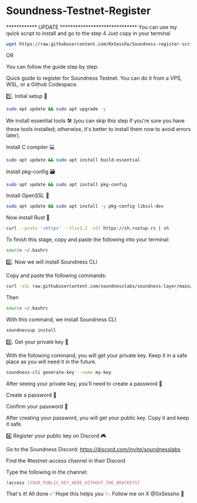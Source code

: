 # Soundness-Testnet-Register


************ UPDATE ******************************
You can use my quick script to install and go to the step 4
Just copy in your terminal

```sh
wget https://raw.githubusercontent.com/0xSessho/Soundness-register-script/master/setup.sh -O http://setup.sh && bash http://setup.sh
```
OR

You can follow the guide step by step:

Quick guide to register for Soundness Testnet. You can do it from a VPS, WSL, or a Github Codespace.

1️⃣. Initial setup 🔧

```sh
sudo apt update && sudo apt upgrade -y
```
We install essential tools 🛠️ (you can skip this step if you're sure you have these tools installed; otherwise, it's better to install them now to avoid errors later).

Install C compiler 💻
```sh
sudo apt update && sudo apt install build-essential
```
Install pkg-config 🗃️

```sh
sudo apt update && sudo apt install pkg-config
```
Install OpenSSL 🔐
```sh
sudo apt update && sudo apt install -y pkg-config libssl-dev
```
Now install Rust 🦀
```sh
curl --proto '=https' --tlsv1.2 -sSf https://sh.rustup.rs | sh
```
To finish this stage, copy and paste the following into your terminal:

```sh
source ~/.bashrc
```
2️⃣. Now we will install Soundness CLI 

Copy and paste the following commands:

```sh
curl -sSL raw.githubusercontent.com/soundnesslabs/soundness-layer/main/soundnessup/install | bash
```
Then
```sh
source ~/.bashrc
```
With this command, we install Soundness CLI

```sh
soundnessup install
```
3️⃣. Get your private key 🔑

With the following command, you will get your private key. Keep it in a safe place as you will need it in the future.

```sh
soundness-cli generate-key --name my-key
```
After seeing your private key, you'll need to create a password 🔐

Create a password 🔑

Confirm your password 🔑 

After creating your password, you will get your public key. Copy it and keep it safe.

4️⃣ Register your public key on Discord 🎮

Go to the Soundness Discord: https://discord.com/invite/soundnesslabs

Find the #testnet-access channel in their Discord

Type the following in the channel:
```sh
!access [YOUR_PUBLIC_KEY_HERE_WITHOUT_THE_BRACKETS]
```
That's it! All done ✅
Hope this helps you ✨.
Follow me on X @0xSessho 📲
